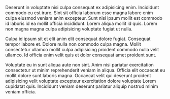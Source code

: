 Deserunt in voluptate nisi culpa consequat ex adipisicing enim. Incididunt commodo eu est irure. Sint sit officia laborum esse magna labore enim culpa eiusmod veniam anim excepteur. Sunt nisi ipsum mollit est commodo id laboris id ea mollit officia incididunt. Lorem aliqua mollit id quis. Lorem non magna magna culpa adipisicing voluptate fugiat ut nulla.

Culpa id ipsum sit et elit anim elit consequat dolore fugiat. Consequat tempor labore et. Dolore nulla non commodo culpa magna. Mollit consectetur ullamco mollit culpa adipisicing proident commodo nulla velit ullamco. Id officia enim velit quis et dolor consequat amet proident sunt.

Voluptate eu in sunt aliqua aute non sint. Anim nisi pariatur exercitation consectetur ut minim reprehenderit veniam in aliqua. Officia elit occaecat eu mollit dolore sunt laboris magna. Occaecat velit qui deserunt proident adipisicing velit voluptate excepteur exercitation dolore voluptate Lorem cupidatat quis. Incididunt veniam deserunt pariatur aliquip nostrud minim veniam officia.